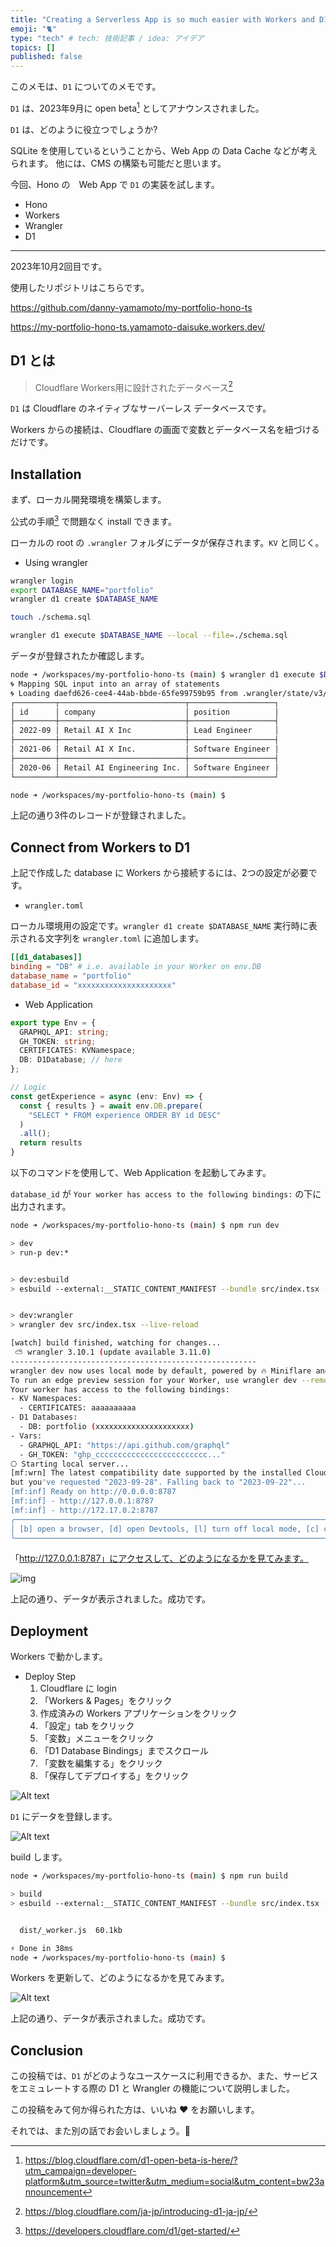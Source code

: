 ```yaml
---
title: "Creating a Serverless App is so much easier with Workers and D1"
emoji: "🐈"
type: "tech" # tech: 技術記事 / idea: アイデア
topics: []
published: false
---
```

このメモは、`D1` についてのメモです。

`D1` は、2023年9月に open beta[^1] としてアナウンスされました。

[^1]: https://blog.cloudflare.com/d1-open-beta-is-here/?utm_campaign=developer-platform&utm_source=twitter&utm_medium=social&utm_content=bw23announcement

`D1` は、どのように役立つでしょうか?

SQLite を使用しているということから、Web App の Data Cache などが考えられます。
他には、CMS の構築も可能だと思います。

今回、Hono の　Web App で `D1` の実装を試します。

- Hono
- Workers
- Wrangler
- D1

---

2023年10月2回目です。

使用したリポジトリはこちらです。

https://github.com/danny-yamamoto/my-portfolio-hono-ts

https://my-portfolio-hono-ts.yamamoto-daisuke.workers.dev/

## D1 とは

> Cloudflare Workers用に設計されたデータベース[^2]

[^2]: https://blog.cloudflare.com/ja-jp/introducing-d1-ja-jp/

`D1` は Cloudflare のネイティブなサーバーレス データベースです。

Workers からの接続は、Cloudflare の画面で変数とデータベース名を紐づけるだけです。

## Installation

まず、ローカル開発環境を構築します。

公式の手順[^3] で問題なく install できます。

[^3]: https://developers.cloudflare.com/d1/get-started/

ローカルの root の `.wrangler` フォルダにデータが保存されます。`KV` と同じく。

- Using wrangler
```bash
wrangler login
export DATABASE_NAME="portfolio"
wrangler d1 create $DATABASE_NAME
```


```bash
touch ./schema.sql
```

```bash
wrangler d1 execute $DATABASE_NAME --local --file=./schema.sql
```

データが登録されたか確認します。
```bash
node ➜ /workspaces/my-portfolio-hono-ts (main) $ wrangler d1 execute $DATABASE_NAME --local --command='SELECT * FROM experience'
🌀 Mapping SQL input into an array of statements
🌀 Loading daefd626-cee4-44ab-bbde-65fe99759b95 from .wrangler/state/v3/d1
┌─────────┬────────────────────────────┬───────────────────┐
│ id      │ company                    │ position          │
├─────────┼────────────────────────────┼───────────────────┤
│ 2022-09 │ Retail AI X Inc            │ Lead Engineer     │
├─────────┼────────────────────────────┼───────────────────┤
│ 2021-06 │ Retail AI X Inc.           │ Software Engineer │
├─────────┼────────────────────────────┼───────────────────┤
│ 2020-06 │ Retail AI Engineering Inc. │ Software Engineer │
└─────────┴────────────────────────────┴───────────────────┘

node ➜ /workspaces/my-portfolio-hono-ts (main) $
```

上記の通り3件のレコードが登録されました。

## Connect from Workers to D1

上記で作成した database に Workers から接続するには、2つの設定が必要です。

- `wrangler.toml`

ローカル環境用の設定です。`wrangler d1 create $DATABASE_NAME` 実行時に表示される文字列を `wrangler.toml` に追加します。

```toml
[[d1_databases]]
binding = "DB" # i.e. available in your Worker on env.DB
database_name = "portfolio"
database_id = "xxxxxxxxxxxxxxxxxxxxx"
```

- Web Application
```typescript
export type Env = {
  GRAPHQL_API: string;
  GH_TOKEN: string;
  CERTIFICATES: KVNamespace;
  DB: D1Database; // here
};
```

```typescript
// Logic
const getExperience = async (env: Env) => {
  const { results } = await env.DB.prepare(
    "SELECT * FROM experience ORDER BY id DESC"
  )
  .all();
  return results
}
```

以下のコマンドを使用して、Web Application を起動してみます。

`database_id` が `Your worker has access to the following bindings:` の下に出力されます。
```bash
node ➜ /workspaces/my-portfolio-hono-ts (main) $ npm run dev

> dev
> run-p dev:*


> dev:esbuild
> esbuild --external:__STATIC_CONTENT_MANIFEST --bundle src/index.tsx --format=esm --watch --outfile=dist/_worker.js


> dev:wrangler
> wrangler dev src/index.tsx --live-reload

[watch] build finished, watching for changes...
 ⛅️ wrangler 3.10.1 (update available 3.11.0)
-------------------------------------------------------
wrangler dev now uses local mode by default, powered by 🔥 Miniflare and 👷 workerd.
To run an edge preview session for your Worker, use wrangler dev --remote
Your worker has access to the following bindings:
- KV Namespaces:
  - CERTIFICATES: aaaaaaaaaa
- D1 Databases:
  - DB: portfolio (xxxxxxxxxxxxxxxxxxxxx)
- Vars:
  - GRAPHQL_API: "https://api.github.com/graphql"
  - GH_TOKEN: "ghp_ccccccccccccccccccccccccc..."
⎔ Starting local server...
[mf:wrn] The latest compatibility date supported by the installed Cloudflare Workers Runtime is "2023-09-22",
but you've requested "2023-09-28". Falling back to "2023-09-22"...
[mf:inf] Ready on http://0.0.0.0:8787 
[mf:inf] - http://127.0.0.1:8787
[mf:inf] - http://172.17.0.2:8787
╭─────────────────────────────────────────────────────────────────────────────────────────────────────────────────────────────────────────────────────────────────────────────────────╮
│ [b] open a browser, [d] open Devtools, [l] turn off local mode, [c] clear console, [x] to exit                                                                                      │
╰─────────────────────────────────────────────────────────────────────────────────────────────────────────────────────────────────────────────────────────────────────────────────────╯
```

「http://127.0.0.1:8787」にアクセスして、どのようになるかを見てみます。

![img](./image.png)

上記の通り、データが表示されました。成功です。

## Deployment

Workers で動かします。

- Deploy Step
   1. Cloudflare に login
   1. 「Workers & Pages」をクリック
   1. 作成済みの Workers アプリケーションをクリック
   1. 「設定」tab をクリック
   1. 「変数」メニューをクリック
   1. 「D1 Database Bindings」までスクロール
   1. 「変数を編集する」をクリック
   1. 「保存してデプロイする」をクリック

![Alt text](image-1.png)

`D1` にデータを登録します。

![Alt text](image-2.png)

build します。

```bash
node ➜ /workspaces/my-portfolio-hono-ts (main) $ npm run build

> build
> esbuild --external:__STATIC_CONTENT_MANIFEST --bundle src/index.tsx --format=esm --outfile=dist/_worker.js


  dist/_worker.js  60.1kb

⚡ Done in 38ms
node ➜ /workspaces/my-portfolio-hono-ts (main) $
```

Workers を更新して、どのようになるかを見てみます。

![Alt text](image-3.png)

上記の通り、データが表示されました。成功です。

## Conclusion
この投稿では、`D1` がどのようなユースケースに利用できるか、また、サービスをエミュレートする際の D1 と Wrangler の機能について説明しました。

この投稿をみて何か得られた方は、いいね ❤️ をお願いします。

それでは、また別の話でお会いしましょう。👋
